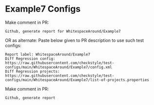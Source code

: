 # Example7 Configs
Make comment in PR:
```
Github, generate report for WhitespaceAround/Example7
```
OR as alternate:
Paste below given to PR description to use such test configs:
```
Report label: WhitespaceAround/Example7
Diff Regression config: https://raw.githubusercontent.com/checkstyle/test-configs/main/WhitespaceAround/Example7/config.xml
Diff Regression projects: https://raw.githubusercontent.com/checkstyle/test-configs/main/WhitespaceAround/Example7/list-of-projects.properties
```
Make comment in PR:
```
Github, generate report
```
